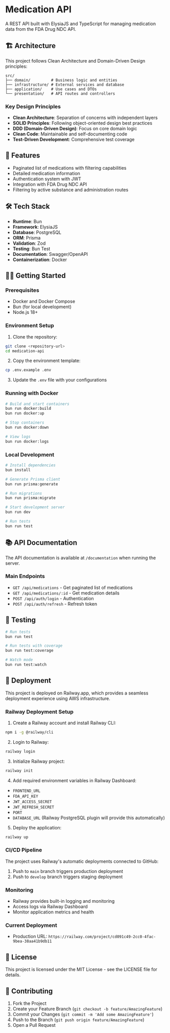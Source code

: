 # Medication API

A REST API built with ElysiaJS and TypeScript for managing medication data from the FDA Drug NDC API.

## 🏗️ Architecture

This project follows Clean Architecture and Domain-Driven Design principles:

```
src/
├── domain/         # Business logic and entities
├── infrastructure/ # External services and database
├── application/    # Use cases and DTOs
└── presentation/   # API routes and controllers
```

### Key Design Principles

- **Clean Architecture**: Separation of concerns with independent layers
- **SOLID Principles**: Following object-oriented design best practices
- **DDD (Domain-Driven Design)**: Focus on core domain logic
- **Clean Code**: Maintainable and self-documenting code
- **Test-Driven Development**: Comprehensive test coverage

## 🚀 Features

- Paginated list of medications with filtering capabilities
- Detailed medication information
- Authentication system with JWT
- Integration with FDA Drug NDC API
- Filtering by active substance and administration routes

## 🛠️ Tech Stack

- **Runtime**: Bun
- **Framework**: ElysiaJS
- **Database**: PostgreSQL
- **ORM**: Prisma
- **Validation**: Zod
- **Testing**: Bun Test
- **Documentation**: Swagger/OpenAPI
- **Containerization**: Docker

## 🏃‍♂️ Getting Started

### Prerequisites

- Docker and Docker Compose
- Bun (for local development)
- Node.js 18+

### Environment Setup

1. Clone the repository:
```bash
git clone <repository-url>
cd medication-api
```

2. Copy the environment template:
```bash
cp .env.example .env
```

3. Update the `.env` file with your configurations

### Running with Docker

```bash
# Build and start containers
bun run docker:build
bun run docker:up

# Stop containers
bun run docker:down

# View logs
bun run docker:logs
```

### Local Development

```bash
# Install dependencies
bun install

# Generate Prisma client
bun run prisma:generate

# Run migrations
bun run prisma:migrate

# Start development server
bun run dev

# Run tests
bun run test
```

## 📚 API Documentation

The API documentation is available at `/documentation` when running the server.

### Main Endpoints

- `GET /api/medications` - Get paginated list of medications
- `GET /api/medications/:id` - Get medication details
- `POST /api/auth/login` - Authentication
- `POST /api/auth/refresh` - Refresh token

## 🧪 Testing

```bash
# Run tests
bun run test

# Run tests with coverage
bun run test:coverage

# Watch mode
bun run test:watch
```

## 🚢 Deployment

This project is deployed on Railway.app, which provides a seamless deployment experience using AWS infrastructure.

### Railway Deployment Setup

1. Create a Railway account and install Railway CLI:
```bash
npm i -g @railway/cli
```

2. Login to Railway:
```bash
railway login
```

3. Initialize Railway project:
```bash
railway init
```

4. Add required environment variables in Railway Dashboard:
- `FRONTEND_URL`
- `FDA_API_KEY`
- `JWT_ACCESS_SECRET`
- `JWT_REFRESH_SECRET`
- `PORT`
- `DATABASE_URL` (Railway PostgreSQL plugin will provide this automatically)

5. Deploy the application:
```bash
railway up
```

### CI/CD Pipeline

The project uses Railway's automatic deployments connected to GitHub:

1. Push to `main` branch triggers production deployment
2. Push to `develop` branch triggers staging deployment

### Monitoring

- Railway provides built-in logging and monitoring
- Access logs via Railway Dashboard
- Monitor application metrics and health

### Current Deployment

- Production URL: `https://railway.com/project/cd091c49-2cc0-4fac-9bea-38aa41b9db11`

## 📝 License

This project is licensed under the MIT License - see the LICENSE file for details.

## 👥 Contributing

1. Fork the Project
2. Create your Feature Branch (`git checkout -b feature/AmazingFeature`)
3. Commit your Changes (`git commit -m 'Add some AmazingFeature'`)
4. Push to the Branch (`git push origin feature/AmazingFeature`)
5. Open a Pull Request

